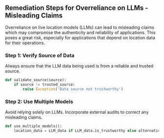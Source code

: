 

## Remediation Steps for Overreliance on LLMs - Misleading Claims
Overreliance on live location models (LLMs) can lead to misleading claims which may compromise the authenticity and reliability of applications. This poses a great risk, especially for applications that depend on location data for their operations.

### Step 1: Verify Source of Data
Always ensure that the LLM data being used is from a reliable and trusted source.
```python
def validate_source(source):
    if source != trusted_source:
        raise Exception('Data source not trustworthy')
```

### Step 2: Use Multiple Models
Avoid relying solely on LLMs. Incorporate external audits to correct any misleading claims.
```python
def use_multiple_models():
    location_data = LLM_data if LLM_data.is_trustworthy else alternative_data
```